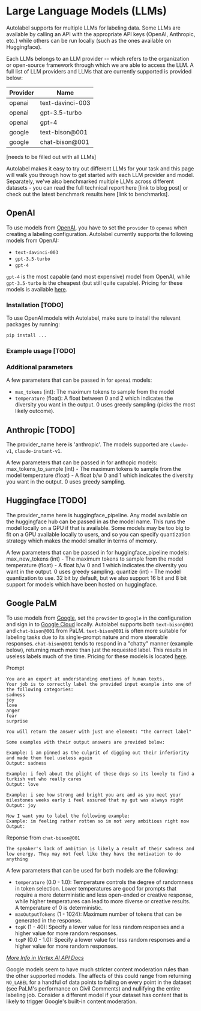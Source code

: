 # Large Language Models (LLMs)

Autolabel supports for multiple LLMs for labeling data. Some LLMs are available by calling an API with the appropriate API keys (OpenAI, Anthropic, etc.) while others can be run locally (such as the ones available on Huggingface).

Each LLMs belongs to an LLM provider -- which refers to the organization or open-source framework through which we are able to access the LLM. A full list of LLM providers and LLMs that are currently supported is provided below:

| Provider     | Name              |
| -------------| ----------------- |
| openai       | text-davinci-003  |
| openai       | gpt-3.5-turbo     |
| openai       | gpt-4             |
| google       | text-bison@001    |
| google       | chat-bison@001    |

[needs to be filled out with all LLMs]

Autolabel makes it easy to try out different LLMs for your task and this page will walk you through how to get started with each LLM provider and model. Separately, we've also benchmarked multiple LLMs across different datasets - you can read the full technical report here [link to blog post] or check out the latest benchmark results here [link to benchmarks]. 


## OpenAI
To use models from [OpenAI](https://platform.openai.com/docs/models), you have to set the `provider` to `openai` when creating a labeling configuration. Autolabel currently supports the following models from OpenAI:

* `text-davinci-003`
* `gpt-3.5-turbo`
* `gpt-4`

`gpt-4` is the most capable (and most expensive) model from OpenAI, while `gpt-3.5-turbo` is the cheapest (but still quite capable). Pricing for these models is available [here](https://openai.com/pricing). 

### Installation [TODO]
To use OpenAI models with Autolabel, make sure to install the relevant packages by running:
```bash
pip install ...
```

### Example usage [TODO]

### Additional parameters
A few parameters that can be passed in for `openai` models:

* `max_tokens` (int): The maximum tokens to sample from the model
* `temperature` (float): A float between 0 and 2 which indicates the diversity you want in the output. 0 uses greedy sampling (picks the most likely outcome).

## Anthropic [TODO]
The provider_name here is 'anthropic'. The models supported are `claude-v1`, `claude-instant-v1`.

A few parameters that can be passed in for anthopic models:
max_tokens_to_sample (int) - The maximum tokens to sample from the model
temperature (float) - A float b/w 0 and 1 which indicates the diversity you want in the output. 0 uses greedy sampling.

## Huggingface [TODO]
The provider_name here is huggingface_pipeline. Any model available on the huggingface hub can be passed in as the model name. This runs the model locally on a GPU if that is available. Some models may be too big to fit on a GPU available locally to users, and so you can specify quantization strategy which makes the model smaller in terms of memory.

A few parameters that can be passed in for huggingface_pipeline models:
max_new_tokens (int) - The maximum tokens to sample from the model
temperature (float) - A float b/w 0 and 1 which indicates the diversity you want in the output. 0 uses greedy sampling.
quantize (int) - The model quantization to use. 32 bit by default, but we also support 16 bit and 8 bit support for models which have been hosted on huggingface.

## Google PaLM
To use models from [Google](https://developers.generativeai.google/products/palm), set the `provider` to `google` in the configuration and sign in to [Google Cloud](https://cloud.google.com/docs/authentication/application-default-credentials) locally. Autolabel supports both `text-bison@001` and `chat-bison@001` from PaLM. `text-bison@001` is often more suitable for labeling tasks due to its single-prompt nature and more steerable responses. `chat-bison@001` tends to respond in a "chatty" manner (example below), returning much more than just the requested label. This results in useless labels much of the time. Pricing for these models is located [here](https://cloud.google.com/vertex-ai/pricing#generative_ai_models).

Prompt
```
You are an expert at understanding emotions of human texts.
Your job is to correctly label the provided input example into one of the following categories:
sadness
joy
love
anger
fear
surprise

You will return the answer with just one element: "the correct label"

Some examples with their output answers are provided below:

Example: i am pinned as the culprit of digging out their inferiority and made them feel useless again
Output: sadness

Example: i feel about the plight of these dogs so its lovely to find a turkish vet who really cares
Output: love

Example: i see how strong and bright you are and as you meet your milestones weeks early i feel assured that my gut was always right
Output: joy

Now I want you to label the following example:
Example: im feeling rather rotten so im not very ambitious right now
Output:
```
Reponse from `chat-bison@001`
```
The speaker's lack of ambition is likely a result of their sadness and low energy. They may not feel like they have the motivation to do anything
```

A few parameters that can be used for both models are the following:

* `temperature` (0.0 - 1.0): Temperature controls the degree of randomness in token selection. Lower temperatures are good for prompts that require a more deterministic and less open-ended or creative response, while higher temperatures can lead to more diverse or creative results. A temperature of 0 is deterministic.
* `maxOutputTokens` (1 - 1024): Maximum number of tokens that can be generated in the response.
* `topK` (1 - 40): Specify a lower value for less random responses and a higher value for more random responses.
* `topP` (0.0 - 1.0): Specify a lower value for less random responses and a higher value for more random responses.

[*More Info in Vertex AI API Docs*](https://cloud.google.com/vertex-ai/docs/generative-ai/start/quickstarts/api-quickstart)

Google models seem to have much stricter content moderation rules than the other supported models. The affects of this could range from returning `NO_LABEL` for a handful of data points to failing on every point in the dataset (see PaLM's performance on Civil Comments) and nullifying the entire labeling job. Consider a different model if your dataset has content that is likely to trigger Google's built-in content moderation.

